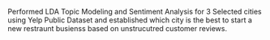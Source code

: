 Performed LDA Topic Modeling and Sentiment Analysis for 3 Selected cities using Yelp Public Dataset and established which city is the best to start a new restraunt busienss based on unstrucutred customer reviews.
